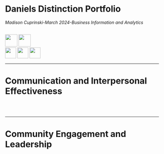 # Daniels Distinction Portfolio
<i>Madison Cuprinski-March 2024-Business Information and Analytics</i>
<br><br>

[<img src="https://github.com/MCuprinski/DanielsDistinction/assets/118782659/299fb574-d503-4c78-acc1-2d3d74616da1" height="40"/>](#ComInter)
[<img src="https://github.com/MCuprinski/DanielsDistinction/assets/118782659/782ef1f5-fdef-4c1f-800b-0d8b2d830965" height="40"/>](#Leader)
<br>
[<img src="https://github.com/MCuprinski/DanielsDistinction/assets/118782659/c2467948-9466-44d3-87df-7e49903bb2cc" height="36"/>](#Ethics)
[<img src="https://github.com/MCuprinski/DanielsDistinction/assets/118782659/d1540934-3afd-4866-9eb6-452564487ddf" height="36"/>](#Critical)
[<img src="https://github.com/MCuprinski/DanielsDistinction/assets/118782659/7cbd1efc-6914-4d77-b716-915c687a6c5a" height="36"/>](#Global)


<a name="ComInter"></a>
<hr>

# Communication and Interpersonal Effectiveness
<br><br>
<a name="Leader"></a>
<hr>

# Community Engagement and Leadership


